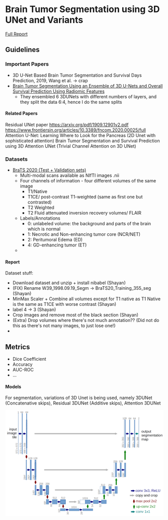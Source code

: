 # Brain Tumor Segmentation using 3D UNet and Variants
[Full Report](https://github.com/shayandaneshvar/braTS-2020/blob/master/Deep%20Learning%20Final%20Project%20Report.pdf)

## Guidelines
### Important Papers

- 3D U-Net Based Brain Tumor Segmentation and Survival Days Prediction, 2019, Wang et al. -> crap
- [Brain Tumor Segmentation Using an Ensemble of 3D U-Nets and Overall Survival Prediction Using Radiomic Features](https://www.frontiersin.org/articles/10.3389/fncom.2020.00025/full)
  - They ensembled 6 3DUNets with different numbers of layers, and they split the data 6:4, hence I do the same splits

#### Related Papers
Residual UNet paper
https://arxiv.org/pdf/1909.12901v2.pdf
https://www.frontiersin.org/articles/10.3389/fncom.2020.00025/full
Attention U-Net: Learning Where to Look for the Pancreas (2D Unet with sophisticated attention)
Brain Tumor Segmentation and Survival Prediction using 3D Attention UNet (Trivial Channel Attention on 3D UNet)


### Datasets
- [BraTS 2020 (Test + Validation sets)](https://www.kaggle.com/datasets/awsaf49/brats20-dataset-training-validation?resource=download)
  - Multi-modal scans available as NIfTI images .nii
  - Four channels of information - four different volumes of the same image
    - T1/Native
    - T1CE/ post-contrast T1-weighted (same as first one but contrasted)
    - T2 Weighted
    - T2 Fluid attenuated inversion recovery volumes/ FLAIR
  - Labels/Annotations
    - 0: unlabeled volume: the background and parts of the brain which is normal
    - 1: Necrotic and Non-enhancing tumor core (NCR/NET)
    - 2: Peritumoral Edema (ED)
    - 4: GD-enhancing tumor (ET)
  - 


#### Report

Dataset stuff:

- Download dataset and unzip + install nibabel (Shayan)
- (FIX) Rename W39_1998.09.19_Segm -> BraTS20_Training_355_seg (Shayan)
- MinMax Scaler + Combine all volumes except for T1 native as T1 Native is the same as T1CE with worse contrast (Shayan)
- label 4 -> 3 (Shayan)
- Crop images and remove most of the black section (Shayan)
- (Extra) Drop volumes where there's not much annotation?? (Did not do this as there's not many images, to just lose one!)
- 
## Metrics
- Dice Coefficient
- Accuracy
- AUC-ROC
- ...


#### Models

For segmentation, variations of 3D Unet is being used, namely 3DUNet (Concatenative skips), Residual 3DUNet (Additive skips), Attention 3DUNet

<img src="img/unet.png" alt="original 2D UNet">
